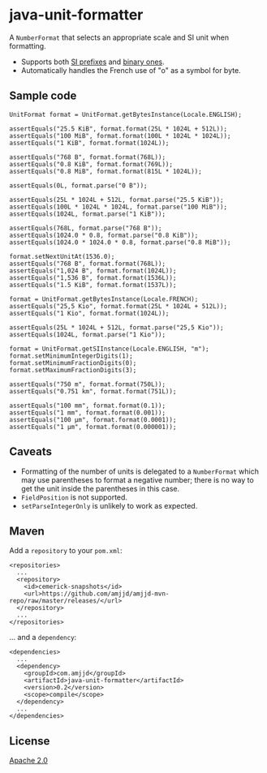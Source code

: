 java-unit-formatter
===================

A `NumberFormat` that selects an appropriate scale and SI unit when formatting.

* Supports both [SI prefixes][1] and [binary ones][2].
* Automatically handles the French use of "o" as a symbol for byte.

[1]: http://en.wikipedia.org/wiki/International_System_of_Units
[2]: http://en.wikipedia.org/wiki/Binary_prefix

Sample code
-----------

    UnitFormat format = UnitFormat.getBytesInstance(Locale.ENGLISH);

    assertEquals("25.5 KiB", format.format(25L * 1024L + 512L));
    assertEquals("100 MiB", format.format(100L * 1024L * 1024L));
    assertEquals("1 KiB", format.format(1024L));

    assertEquals("768 B", format.format(768L));
    assertEquals("0.8 KiB", format.format(769L));
    assertEquals("0.8 MiB", format.format(815L * 1024L));

    assertEquals(0L, format.parse("0 B"));

    assertEquals(25L * 1024L + 512L, format.parse("25.5 KiB"));
    assertEquals(100L * 1024L * 1024L, format.parse("100 MiB"));
    assertEquals(1024L, format.parse("1 KiB"));

    assertEquals(768L, format.parse("768 B"));
    assertEquals(1024.0 * 0.8, format.parse("0.8 KiB"));
    assertEquals(1024.0 * 1024.0 * 0.8, format.parse("0.8 MiB"));

    format.setNextUnitAt(1536.0);
    assertEquals("768 B", format.format(768L));
    assertEquals("1,024 B", format.format(1024L));
    assertEquals("1,536 B", format.format(1536L));
    assertEquals("1.5 KiB", format.format(1537L));

    format = UnitFormat.getBytesInstance(Locale.FRENCH);
    assertEquals("25,5 Kio", format.format(25L * 1024L + 512L));
    assertEquals("1 Kio", format.format(1024L));

    assertEquals(25L * 1024L + 512L, format.parse("25,5 Kio"));
    assertEquals(1024L, format.parse("1 Kio"));

    format = UnitFormat.getSIInstance(Locale.ENGLISH, "m");
    format.setMinimumIntegerDigits(1);
    format.setMinimumFractionDigits(0);
    format.setMaximumFractionDigits(3);

    assertEquals("750 m", format.format(750L));
    assertEquals("0.751 km", format.format(751L));

    assertEquals("100 mm", format.format(0.1));
    assertEquals("1 mm", format.format(0.001));
    assertEquals("100 µm", format.format(0.0001));
    assertEquals("1 µm", format.format(0.000001));

Caveats
-------

* Formatting of the number of units is delegated to a `NumberFormat` which may
  use parentheses to format a negative number; there is no way to get the unit
  inside the parentheses in this case.
* `FieldPosition` is not supported.
* `setParseIntegerOnly` is unlikely to work as expected.
  
Maven
-----

Add a `repository` to your `pom.xml`:

    <repositories>
      ...
      <repository>
        <id>cemerick-snapshots</id>
        <url>https://github.com/amjjd/amjjd-mvn-repo/raw/master/releases/</url>
      </repository>
      ...
    </repositories>

... and a `dependency`:

    <dependencies>
      ...
      <dependency>
        <groupId>com.amjjd</groupId>
        <artifactId>java-unit-formatter</artifactId>
        <version>0.2</version>
        <scope>compile</scope>
      </dependency>
      ...
    </dependencies>

License
-------

[Apache 2.0](http://www.apache.org/licenses/LICENSE-2.0.html)

